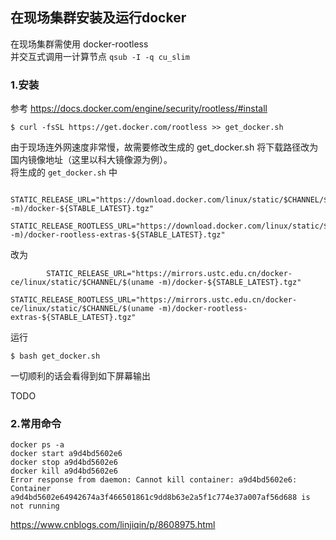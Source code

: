 ## 在现场集群安装及运行docker
在现场集群需使用 docker-rootless  
并交互式调用一计算节点
`qsub -I -q cu_slim`

### 1.安装
参考 https://docs.docker.com/engine/security/rootless/#install  

```
$ curl -fsSL https://get.docker.com/rootless >> get_docker.sh
```
由于现场连外网速度非常慢，故需要修改生成的 get_docker.sh 将下载路径改为国内镜像地址（这里以科大镜像源为例）。  
将生成的 `get_docker.sh` 中
```
        STATIC_RELEASE_URL="https://download.docker.com/linux/static/$CHANNEL/$(uname -m)/docker-${STABLE_LATEST}.tgz"
        STATIC_RELEASE_ROOTLESS_URL="https://download.docker.com/linux/static/$CHANNEL/$(uname -m)/docker-rootless-extras-${STABLE_LATEST}.tgz"
```
改为
```
        STATIC_RELEASE_URL="https://mirrors.ustc.edu.cn/docker-ce/linux/static/$CHANNEL/$(uname -m)/docker-${STABLE_LATEST}.tgz"
        STATIC_RELEASE_ROOTLESS_URL="https://mirrors.ustc.edu.cn/docker-ce/linux/static/$CHANNEL/$(uname -m)/docker-rootless-extras-${STABLE_LATEST}.tgz"
```
运行
```
$ bash get_docker.sh
```
一切顺利的话会看得到如下屏幕输出


TODO  


### 2.常用命令
```
docker ps -a
docker start a9d4bd5602e6
docker stop a9d4bd5602e6
docker kill a9d4bd5602e6  
Error response from daemon: Cannot kill container: a9d4bd5602e6: Container a9d4bd5602e64942674a3f466501861c9dd8b63e2a5f1c774e37a007af56d688 is not running
```
https://www.cnblogs.com/linjiqin/p/8608975.html

